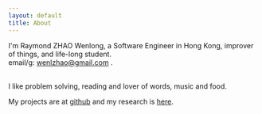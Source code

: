 ```yaml
---
layout: default
title: About
---
```

I'm Raymond ZHAO Wenlong, a Software Engineer in Hong Kong, improver of things, and life-long student.   
email/g: wenlzhao@gmail.com .   
<br>

I like problem solving, reading and lover of words, music and food.
<br>  
  
My projects are at [github](https://github.com/muyun) and my research is [here](http://muyun.github.io/research/).  
<br>

